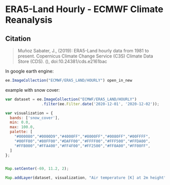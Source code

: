 # ERA5-Land Hourly - ECMWF Climate Reanalysis

## Citation
> Muñoz Sabater, J., (2019): ERA5-Land hourly data from 1981 to present. Copernicus Climate Change Service (C3S) Climate Data Store (CDS). (<date of access>), doi:10.24381/cds.e2161bac

In google earth engine:

```js
ee.ImageCollection("ECMWF/ERA5_LAND/HOURLY") open_in_new
```

example with snow cover:

```js
var dataset = ee.ImageCollection("ECMWF/ERA5_LAND/HOURLY")
                .filter(ee.Filter.date('2020-12-01', '2020-12-02'));

var visualization = {
  bands: ['snow_cover'],
  min: 0.0,
  max: 100.0,
  palette: [
    "#000080","#0000D9","#4000FF","#8000FF","#0080FF","#00FFFF",
    "#00FF80","#80FF00","#DAFF00","#FFFF00","#FFF500","#FFDA00",
    "#FFB000","#FFA400","#FF4F00","#FF2500","#FF0A00","#FF00FF",
  ]
};


Map.setCenter(-69, 11.2, 2);

Map.addLayer(dataset, visualization, "Air temperature [K] at 2m height");

```
